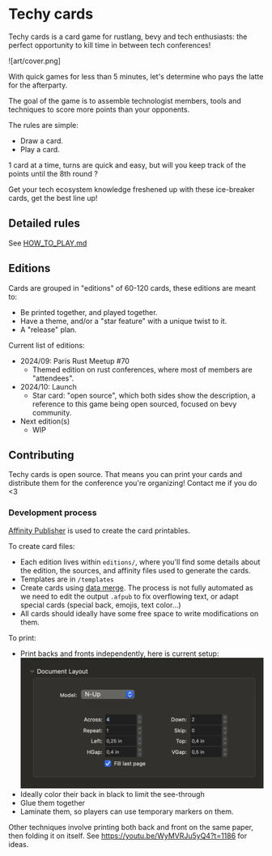 # Techy cards

Techy cards is a card game for rustlang, bevy and tech enthusiasts: the perfect opportunity to kill time in between tech conferences!

![art/cover.png]

With quick games for less than 5 minutes, let's determine who pays the latte for the afterparty.

The goal of the game is to assemble technologist members, tools and techniques to score more points than your opponents.

The rules are simple:

- Draw a card.
- Play a card.

1 card at a time, turns are quick and easy, but will you keep track of the points until the 8th round ?

Get your tech ecosystem knowledge freshened up with these ice-breaker cards, get the best line up!

## Detailed rules

See [HOW_TO_PLAY.md](docs/HOW_TO_PLAY.md)

## Editions

Cards are grouped in "editions" of 60-120 cards, these editions are meant to:

- Be printed together, and played together.
- Have a theme, and/or a "star feature" with a unique twist to it.
- A "release" plan.

Current list of editions:

- 2024/09: Paris Rust Meetup #70
  - Themed edition on rust conferences, where most of members are "attendees".
- 2024/10: Launch
  - Star card: "open source", which both sides show the description, a reference to this game being open sourced, focused on bevy community.
- Next edition(s)
  - WIP

## Contributing

Techy cards is open source. That means you can print your cards and distribute them for the conference you're organizing! Contact me if you do <3

### Development process

[Affinity Publisher](https://affinity.serif.com/fr/publisher/) is used to create the card printables.

To create card files:

- Each edition lives within `editions/`, where you'll find some details about the edition, the sources, and affinity files used to generate the cards.
- Templates are in `/templates`
- Create cards using [data merge](https://affinity.help/publisher2/English.lproj/index.html?page=pages/Advanced/dataMerge.html&title=Data%20merge). The process is not fully automated as we need to edit the output `.afpub` to fix overflowing text, or adapt special cards (special back, emojis, text color...)
- All cards should ideally have some free space to write modifications on them.

To print:

- Print backs and fronts independently, here is current setup:
![print details](contrib_docs/print_details.png)
- Ideally color their back in black to limit the see-through
- Glue them together
- Laminate them, so players can use temporary markers on them.

Other techniques involve printing both back and front on the same paper, then folding it on itself. See https://youtu.be/WyMVRJu5yQ4?t=1186 for ideas.